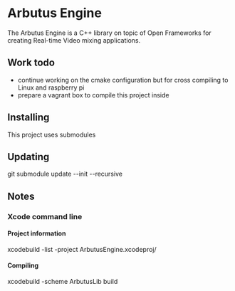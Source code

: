 # Arbutus Engine

The Arbutus Engine is a C++ library on topic of Open Frameworks for creating Real-time Video mixing applications.


## Work todo

- continue working on the cmake configuration but for cross compiling to Linux and raspberry pi
- prepare a vagrant box to compile this project inside


## Installing

This project uses submodules

## Updating

git submodule update --init --recursive


## Notes

### Xcode command line

#### Project information

xcodebuild -list -project ArbutusEngine.xcodeproj/


#### Compiling

xcodebuild -scheme ArbutusLib build


